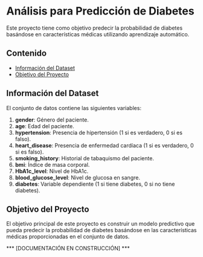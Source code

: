 # Análisis para Predicción de Diabetes

Este proyecto tiene como objetivo predecir la probabilidad de diabetes basándose en características médicas utilizando aprendizaje automático.

## Contenido

- [Información del Dataset](#información-del-dataset)
- [Objetivo del Proyecto](#objetivo-del-proyecto)

## Información del Dataset

El conjunto de datos contiene las siguientes variables:

1. **gender**: Género del paciente.
2. **age**: Edad del paciente.
3. **hypertension**: Presencia de hipertensión (1 si es verdadero, 0 si es falso).
4. **heart_disease**: Presencia de enfermedad cardíaca (1 si es verdadero, 0 si es falso).
5. **smoking_history**: Historial de tabaquismo del paciente.
6. **bmi**: Índice de masa corporal.
7. **HbA1c_level**: Nivel de HbA1c.
8. **blood_glucose_level**: Nivel de glucosa en sangre.
9. **diabetes**: Variable dependiente (1 si tiene diabetes, 0 si no tiene diabetes).

## Objetivo del Proyecto

El objetivo principal de este proyecto es construir un modelo predictivo que pueda predecir la probabilidad de diabetes basándose en las características médicas proporcionadas en el conjunto de datos.

*** [DOCUMENTACIÓN EN CONSTRUCCIÓN] ***

